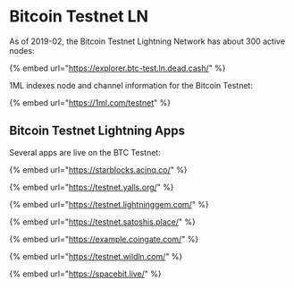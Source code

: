 # Bitcoin Testnet LN

As of 2019-02, the Bitcoin Testnet Lightning Network has about 300 active nodes:

{% embed url="https://explorer.btc-test.ln.dead.cash/" %}

1ML indexes node and channel information for  the Bitcoin Testnet:

{% embed url="https://1ml.com/testnet" %}

## Bitcoin Testnet Lightning Apps

Several apps are live on the BTC Testnet:

{% embed url="https://starblocks.acinq.co/" %}

{% embed url="https://testnet.yalls.org/" %}

{% embed url="https://testnet.lightninggem.com/" %}

{% embed url="https://testnet.satoshis.place/" %}

{% embed url="https://example.coingate.com/" %}

{% embed url="https://testnet.wildln.com/" %}

{% embed url="https://spacebit.live/" %}



